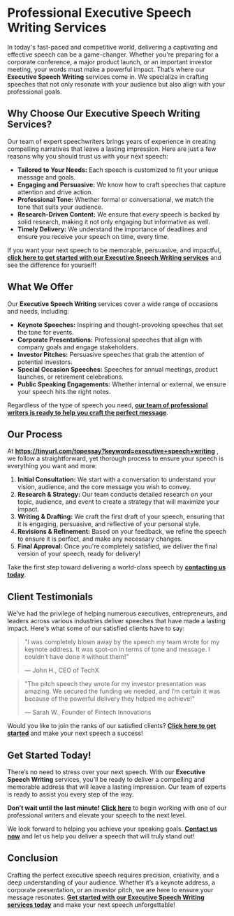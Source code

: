 # Professional Executive Speech Writing Services

In today's fast-paced and competitive world, delivering a captivating and effective speech can be a game-changer. Whether you're preparing for a corporate conference, a major product launch, or an important investor meeting, your words must make a powerful impact. That’s where our **Executive Speech Writing** services come in. We specialize in crafting speeches that not only resonate with your audience but also align with your professional goals.

## Why Choose Our Executive Speech Writing Services?

Our team of expert speechwriters brings years of experience in creating compelling narratives that leave a lasting impression. Here are just a few reasons why you should trust us with your next speech:

- **Tailored to Your Needs:** Each speech is customized to fit your unique message and goals.
- **Engaging and Persuasive:** We know how to craft speeches that capture attention and drive action.
- **Professional Tone:** Whether formal or conversational, we match the tone that suits your audience.
- **Research-Driven Content:** We ensure that every speech is backed by solid research, making it not only engaging but informative as well.
- **Timely Delivery:** We understand the importance of deadlines and ensure you receive your speech on time, every time.

If you want your next speech to be memorable, persuasive, and impactful, [**click here to get started with our Executive Speech Writing services**](https://tinyurl.com/topessay?keyword=executive+speech+writing) and see the difference for yourself!

## What We Offer

Our **Executive Speech Writing** services cover a wide range of occasions and needs, including:

- **Keynote Speeches:** Inspiring and thought-provoking speeches that set the tone for events.
- **Corporate Presentations:** Professional speeches that align with company goals and engage stakeholders.
- **Investor Pitches:** Persuasive speeches that grab the attention of potential investors.
- **Special Occasion Speeches:** Speeches for annual meetings, product launches, or retirement celebrations.
- **Public Speaking Engagements:** Whether internal or external, we ensure your speech hits the right notes.

Regardless of the type of speech you need, [**our team of professional writers is ready to help you craft the perfect message**](https://tinyurl.com/topessay?keyword=executive+speech+writing).

## Our Process

At **https://tinyurl.com/topessay?keyword=executive+speech+writing** , we follow a straightforward, yet thorough process to ensure your speech is everything you want and more:

1. **Initial Consultation:** We start with a conversation to understand your vision, audience, and the core message you wish to convey.
2. **Research & Strategy:** Our team conducts detailed research on your topic, audience, and event to create a strategy that will maximize your impact.
3. **Writing & Drafting:** We craft the first draft of your speech, ensuring that it is engaging, persuasive, and reflective of your personal style.
4. **Revisions & Refinement:** Based on your feedback, we refine the speech to ensure it is perfect, and make any necessary changes.
5. **Final Approval:** Once you're completely satisfied, we deliver the final version of your speech, ready for delivery!

Take the first step toward delivering a world-class speech by [**contacting us today**](https://tinyurl.com/topessay?keyword=executive+speech+writing).

## Client Testimonials

We’ve had the privilege of helping numerous executives, entrepreneurs, and leaders across various industries deliver speeches that have made a lasting impact. Here's what some of our satisfied clients have to say:

> "I was completely blown away by the speech my team wrote for my keynote address. It was spot-on in terms of tone and message. I couldn’t have done it without them!"
> 
> <footer>— John H., CEO of TechX</footer>

> "The pitch speech they wrote for my investor presentation was amazing. We secured the funding we needed, and I’m certain it was because of the powerful delivery they helped me achieve!"
> 
> <footer>— Sarah W., Founder of Fintech Innovations</footer>

Would you like to join the ranks of our satisfied clients? [**Click here to get started**](https://tinyurl.com/topessay?keyword=executive+speech+writing) and make your next speech a success!

## Get Started Today!

There’s no need to stress over your next speech. With our **Executive Speech Writing** services, you’ll be ready to deliver a compelling and memorable address that will leave a lasting impression. Our team of experts is ready to assist you every step of the way.

**Don’t wait until the last minute!** [**Click here**](https://tinyurl.com/topessay?keyword=executive+speech+writing) to begin working with one of our professional writers and elevate your speech to the next level.

We look forward to helping you achieve your speaking goals. [**Contact us now**](https://tinyurl.com/topessay?keyword=executive+speech+writing) and let us help you deliver a speech that will truly stand out!

## Conclusion

Crafting the perfect executive speech requires precision, creativity, and a deep understanding of your audience. Whether it’s a keynote address, a corporate presentation, or an investor pitch, we are here to ensure your message resonates. [**Get started with our Executive Speech Writing services today**](https://tinyurl.com/topessay?keyword=executive+speech+writing) and make your next speech unforgettable!
